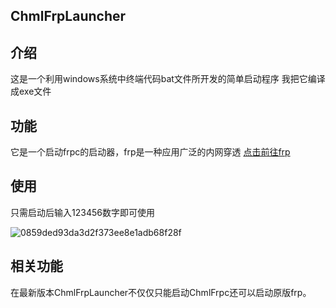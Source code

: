 ## ChmlFrpLauncher
## 介绍
这是一个利用windows系统中终端代码bat文件所开发的简单启动程序
我把它编译成exe文件

## 功能
它是一个启动frpc的启动器，frp是一种应用广泛的内网穿透 <a href="https://github.com/fatedier/frp">点击前往frp</a>

## 使用
只需启动后输入123456数字即可使用


![0859ded93da3d2f373ee8e1adb68f28f](https://github.com/user-attachments/assets/f92407e1-1b6b-42e6-a8a0-ede553534f1b)

## 相关功能
在最新版本ChmlFrpLauncher不仅仅只能启动ChmlFrpc还可以启动原版frp。
